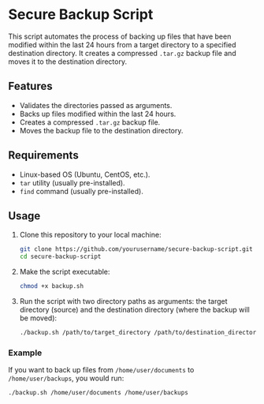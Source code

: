 # Secure Backup Script

This script automates the process of backing up files that have been modified within the last 24 hours from a target directory to a specified destination directory. It creates a compressed `.tar.gz` backup file and moves it to the destination directory.

## Features
- Validates the directories passed as arguments.
- Backs up files modified within the last 24 hours.
- Creates a compressed `.tar.gz` backup file.
- Moves the backup file to the destination directory.

## Requirements
- Linux-based OS (Ubuntu, CentOS, etc.).
- `tar` utility (usually pre-installed).
- `find` command (usually pre-installed).

## Usage

1. Clone this repository to your local machine:
    ```bash
    git clone https://github.com/yourusername/secure-backup-script.git
    cd secure-backup-script
    ```

2. Make the script executable:
    ```bash
    chmod +x backup.sh
    ```

3. Run the script with two directory paths as arguments: the target directory (source) and the destination directory (where the backup will be moved):
    ```bash
    ./backup.sh /path/to/target_directory /path/to/destination_directory
    ```

### Example
If you want to back up files from `/home/user/documents` to `/home/user/backups`, you would run:
```bash
./backup.sh /home/user/documents /home/user/backups
